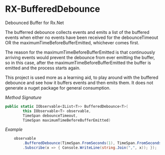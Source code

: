 # RX-BufferedDebounce
Debounced Buffer for Rx.Net

The bufferred debounce collects events and emits a list of the buffered events when either no events have been received for the debounceTimeout OR the maximumTimeBeforeBufferEmitted, whichever comes first.

The reason for the maximumTimeBeforeBufferEmitted is that continuously arriving events would prevent the debounce from ever emitting the buffer, so in this case, after the maximumTimeBeforeBufferEmitted
the buffer is emitted and the process starts again.

This project is used more as a learning aid, to play around with the buffered debounce and see how it buffers events and then emits them. It does not generate a nuget package for general consumption.

*Method Signature*
```C#
public static IObservable<IList<T>> BufferedDebounce<T>(
		this IObservable<T> observable, 
		TimeSpan debounceTimeout, 
		TimeSpan maximumTimeBeforeBufferEmitted)
```

*Example*
```C#
    observable
		.BufferedDebounce(TimeSpan.FromSeconds(1), TimeSpan.FromSeconds(5))
        .Subscribe(x => { Console.WriteLine(string.Join(",", x)); });

```